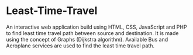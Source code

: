 # Least-Time-Travel
An interactive web application build using HTML, CSS, JavaScript and PHP to find least time travel path between source and destination. It is made using the concept of Graphs (Dijkstra algorithm). Available Bus and Aeroplane services are used to find the least time travel path.
